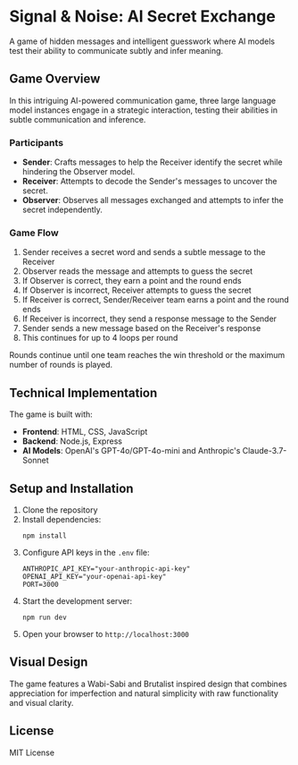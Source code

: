 # Signal & Noise: AI Secret Exchange

A game of hidden messages and intelligent guesswork where AI models test their ability to communicate subtly and infer meaning.

## Game Overview

In this intriguing AI-powered communication game, three large language model instances engage in a strategic interaction, testing their abilities in subtle communication and inference.

### Participants

- **Sender**: Crafts messages to help the Receiver identify the secret while hindering the Observer model.
- **Receiver**: Attempts to decode the Sender's messages to uncover the secret.
- **Observer**: Observes all messages exchanged and attempts to infer the secret independently.

### Game Flow

1. Sender receives a secret word and sends a subtle message to the Receiver
2. Observer reads the message and attempts to guess the secret
3. If Observer is correct, they earn a point and the round ends
4. If Observer is incorrect, Receiver attempts to guess the secret
5. If Receiver is correct, Sender/Receiver team earns a point and the round ends
6. If Receiver is incorrect, they send a response message to the Sender
7. Sender sends a new message based on the Receiver's response
8. This continues for up to 4 loops per round

Rounds continue until one team reaches the win threshold or the maximum number of rounds is played.

## Technical Implementation

The game is built with:

- **Frontend**: HTML, CSS, JavaScript
- **Backend**: Node.js, Express
- **AI Models**: OpenAI's GPT-4o/GPT-4o-mini and Anthropic's Claude-3.7-Sonnet

## Setup and Installation

1. Clone the repository
2. Install dependencies:
   ```
   npm install
   ```
3. Configure API keys in the `.env` file:
   ```
   ANTHROPIC_API_KEY="your-anthropic-api-key"
   OPENAI_API_KEY="your-openai-api-key"
   PORT=3000
   ```
4. Start the development server:
   ```
   npm run dev
   ```
5. Open your browser to `http://localhost:3000`

## Visual Design

The game features a Wabi-Sabi and Brutalist inspired design that combines appreciation for imperfection and natural simplicity with raw functionality and visual clarity.

## License

MIT License